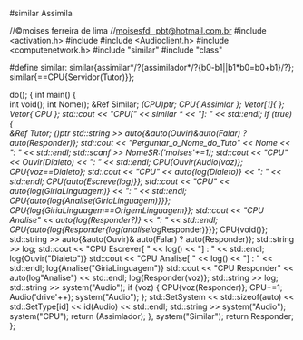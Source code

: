 #similar
Assimila

//©moises ferreira de lima
//moisesfdl_pbt@hotmail.com.br
#include <activation.h>
#include <iomanip>
#include <Audioclient.h>
#include <computenetwork.h>
#include "similar"
#include "class"

#define similar:
similar{assimilar*/?{assimilador*/?{b0-b1||b1*b0=b0+b1}/?};
similar{==CPU{Servidor(Tutor)}};

do();
{
	int main()
	{	
		int void();
		int Nome();
		&Ref Similar;
		*(*CPU)ptr;
		CPU{ Assimlar };
		Vetor[1]{  };
		Vetor{ CPU };
		std::cout << "CPU[" << similar * << "]: " << std::endl;
		if (true)
		{	
			&Ref Tutor;
			*(*)ptr
			std::string >> auto{&auto(Ouvir)&auto(Falar) ? auto(Responder)};
			std::cout << "Perguntar_o_Nome_do_Tuto" << Nome << ": " << std::endl;
			std::scanf >> NomeSR:('moises'+=1);
			std::cout << "CPU" << Ouvir(Dialeto) << ": " << std::endl;
			CPU{Ouvir(Audio(voz)};
			CPU{voz==Dialeto}; 
			std::cout << "CPU" << auto{log(Dialeto)} << ": " << std::endl;
			CPU{auto{Escreve(log)}};
			std::cout << "CPU" << auto{log(GiriaLinguagem)} << ": " << std::endl;
			CPU{auto{log{Analise(GiriaLinguagem)}}};
			CPU{log{GiriaLinguagem==OrigemLinguagem}};
			std::cout << "CPU Analise" << auto{log(Responder?)} << ": " << std::endl;
			CPU{auto{log{Responder{log(analise*log*Responder)}}};
			CPU{void()};
			std::string >> auto{&auto(Ouvir)& auto(Falar) ? auto(Responder)};
			std::string >> log;
			std::cout << "CPU Escrever[ " << log() << "] : " << std::endl;
			log{Ouvir("Dialeto")}
			std::cout << "CPU Analise[ " << log() << "] : " << std::endl;
			log{Analise("GiriaLinguagem")}
			std::cout << "CPU Responder" << auto(log"Analise") << std::endl;
			log{Responder(voz)};
			std::string >> log;
			std::string >> system("Audio"); 
			if (voz)
			{
				CPU{voz(Responder)};
				CPU+=1;
				Audio('drive'++);
				system("Audio");
			};
			std::SetSystem << std::sizeof(auto) << std::SetType[id] << id(Audio) << std::endl;
			std::string >> system("Audio");
			system("CPU");
			return (Assimlador);
		},
			system("Similar");
		return Responder;
};
